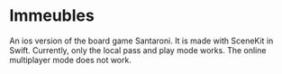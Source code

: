 # Immeubles
 
An ios version of the board game Santaroni. It is made with SceneKit in Swift. Currently, only the local pass and play mode works. The online multiplayer mode does not work.
